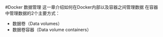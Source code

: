 #Docker 数据管理
这一章介绍如何在Docker内部以及容器之间管理数据
在容器中管理数据的2个主要方式：
* 数据卷（Data volumes）
* 数据卷容器（Data volume containers）

